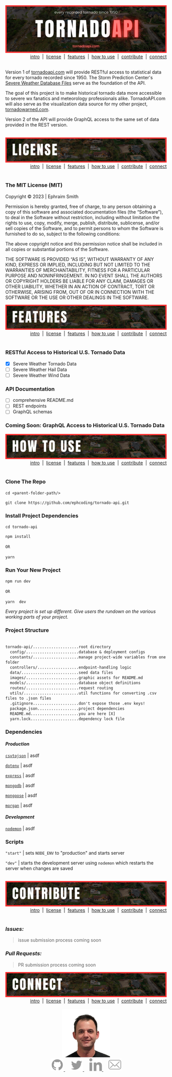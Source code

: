 <div id='intro' align='center'>
  <img alt='readme title graphic' src='./images/title.png'>
</div>

<div align='right'>
  <div>
    <a href='#intro'>intro</a>&nbsp; |&nbsp;
    <a href='#license'>license</a>&nbsp; |&nbsp;
    <a href='#features'>features</a>&nbsp; |&nbsp;
    <a href='#how-to-use'>how to use</a>&nbsp; |&nbsp;
    <a href='#contribute'>contribute</a>&nbsp; |&nbsp;
    <a href='#connect'>connect</a>
  </div>
  <br/>
</div>

>

Version 1 of [tornadoapi.com](tornadoapi.com) will provide RESTful access to statistical data for every tornado recorded since 1950. The Storm Prediction Center's [Severe Weather Database Files](https://www.spc.noaa.gov/wcm/#data) serve as the foundation of the API.

The goal of this project is to make historical tornado data more accessible to severe wx fanatics and meteorology professionals alike. TornadoAPI.com will also serve as the visualization data source for my other project, [tornadowarned.com](www.tornadowarned.com).

Version 2 of the API will provide GraphQL access to the same set of data provided in the REST version.

<br>

<div id='license' align='center'>
  <img alt='readme license graphic' src='./images/license.png'>
</div>

<div align='right'>
  <div>
    <a href='#intro'>intro</a>&nbsp; |&nbsp;
    <a href='#license'>license</a>&nbsp; |&nbsp;
    <a href='#features'>features</a>&nbsp; |&nbsp;
    <a href='#how-to-use'>how to use</a>&nbsp; |&nbsp;
    <a href='#contribute'>contribute</a>&nbsp; |&nbsp;
    <a href='#connect'>connect</a>
  </div>
  <br/>
</div>

### The MIT License (MIT)

Copyright © 2023 | Ephraim Smith

Permission is hereby granted, free of charge, to any person obtaining a copy of this software and associated documentation files (the “Software”), to deal in the Software without restriction, including without limitation the rights to use, copy, modify, merge, publish, distribute, sublicense, and/or sell copies of the Software, and to permit persons to whom the Software is furnished to do so, subject to the following conditions:

The above copyright notice and this permission notice shall be included in all copies or substantial portions of the Software.

THE SOFTWARE IS PROVIDED “AS IS”, WITHOUT WARRANTY OF ANY KIND, EXPRESS OR IMPLIED, INCLUDING BUT NOT LIMITED TO THE WARRANTIES OF MERCHANTABILITY, FITNESS FOR A PARTICULAR PURPOSE AND NONINFRINGEMENT. IN NO EVENT SHALL THE AUTHORS OR COPYRIGHT HOLDERS BE LIABLE FOR ANY CLAIM, DAMAGES OR OTHER LIABILITY, WHETHER IN AN ACTION OF CONTRACT, TORT OR OTHERWISE, ARISING FROM, OUT OF OR IN CONNECTION WITH THE SOFTWARE OR THE USE OR OTHER DEALINGS IN THE SOFTWARE.

<div id='features' align='center'>
  <img alt='readme features graphic' src='./images/features.png'>
</div>

<div align='right'>
  <div>
    <a href='#intro'>intro</a>&nbsp; |&nbsp;
    <a href='#license'>license</a>&nbsp; |&nbsp;
    <a href='#features'>features</a>&nbsp; |&nbsp;
    <a href='#how-to-use'>how to use</a>&nbsp; |&nbsp;
    <a href='#contribute'>contribute</a>&nbsp; |&nbsp;
    <a href='#connect'>connect</a>
  </div>
  <br/>
</div>

### **RESTful Access to Historical U.S. Tornado Data**

- [x] Severe Weather Tornado Data
- [ ] Severe Weather Hail Data
- [ ] Severe Weather Wind Data

### **API Documentation**

- [ ] comprehensive README.md
- [ ] REST endpoints
- [ ] GraphQL schemas

### **Coming Soon: GraphQL Access to Historical U.S. Tornado Data**

<div id='how-to-use' align='center'>
  <img alt='readme how-to-use graphic' src='./images/how-to-use.png'>
</div>

<div align='right'>
  <div>
    <a href='#intro'>intro</a>&nbsp; |&nbsp;
    <a href='#license'>license</a>&nbsp; |&nbsp;
    <a href='#features'>features</a>&nbsp; |&nbsp;
    <a href='#how-to-use'>how to use</a>&nbsp; |&nbsp;
    <a href='#contribute'>contribute</a>&nbsp; |&nbsp;
    <a href='#connect'>connect</a>
  </div>
  <br/>
</div>

### **Clone The Repo**

```shellscript
cd <parent-folder-path/>
```

```shellscript
git clone https://github.com/ephcoding/tornado-api.git
```

### **Install Project Dependencies**

```shellscript
cd tornado-api
```

```shellscript
npm install

OR

yarn
```

### **Run Your New Project**

```shellscript
npm run dev

OR

yarn  dev
```

_Every project is set up different. Give users the rundown on the various working parts of your project._

### **Project Structure**

```shellscript

tornado-api/....................root directory
  config/.......................database & deployment configs
  constants/....................manage project-wide variables from one folder
  controllers/..................endpoint-handling logic
  data/.........................seed data files
  images/.......................graphic assets for README.md
  models/.......................database object definitions
  routes/.......................request routing
  utils/........................util functions for converting .csv files to .json files
  .gitignore....................don't expose those .env keys!
  package.json..................project dependencies
  README.md.....................you are here [X]
  yarn.lock.....................dependency lock file
```

### **Dependencies**

#### **_Production_**

[`csvtojson`]() | asdf

[`dotenv`]() | asdf

[`express`]() | asdf

[`mongodb`]() | asdf

[`mongoose`]() | asdf

[`morgan`]() | asdf

#### **_Development_**

[`nodemon`]() | asdf

### **Scripts**

`"start"` | sets `NODE_ENV` to "production" and starts server

`"dev"` | starts the development server using `nodemon` which restarts the server when changes are saved

<br>

<div id='contribute' align='center'>
  <img alt='readme contribute graphic' src='./images/contribute.png'>
</div>

<div align='right'>
  <div>
    <a href='#intro'>intro</a>&nbsp; |&nbsp;
    <a href='#license'>license</a>&nbsp; |&nbsp;
    <a href='#features'>features</a>&nbsp; |&nbsp;
    <a href='#how-to-use'>how to use</a>&nbsp; |&nbsp;
    <a href='#contribute'>contribute</a>&nbsp; |&nbsp;
    <a href='#connect'>connect</a>
  </div>
  <br/>
</div>

### **_Issues:_**

> issue submission process coming soon

### **_Pull Requests:_**

> PR submission process coming soon

<div id='connect' align='center'>
  <img alt='readme connect graphic' src='./images/connect.png'>
</div>

<div align='right'>
  <div>
    <a href='#intro'>intro</a>&nbsp; |&nbsp;
    <a href='#license'>license</a>&nbsp; |&nbsp;
    <a href='#features'>features</a>&nbsp; |&nbsp;
    <a href='#how-to-use'>how to use</a>&nbsp; |&nbsp;
    <a href='#contribute'>contribute</a>&nbsp; |&nbsp;
    <a href='#connect'>connect</a>
  </div>
  <br/>
</div>

<div align='center'>
  <img alt='headshot of Ephraim Smith' src='./images/mugshot.jpg' height="150" width="150">
</div>

 <div align='center'>
    <a href='https://github.com/ephcoding' alt='github icon'>
      <img src='./images/icon-gh.svg' height='40'/>
    </a>
    &nbsp;
    &nbsp;
    <a href='https://twitter.com/_ephraimsmith' alt='twitter icon'>
      <img src='./images/icon-tw.svg' height='40'/>
    </a>
    &nbsp;
    &nbsp;
    <a href='https://linkedin.com/in/ephraimjsmith' alt='linkedin icon'>
      <img src='./images/icon-li.svg' height='40'/>
    </a>
    &nbsp;
    &nbsp;
    <a href='mailto:ephraimjsmith@gmail.com' alt='email icon'>
      <img src='./images/icon-env.svg' height='40'/>
    </a>
  </div>
